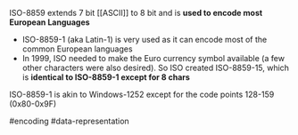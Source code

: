 ISO-8859 extends 7 bit [[ASCII]] to 8 bit and is **used to encode most European Languages**

- ISO-8859-1 (aka Latin-1) is very used as it can encode most of the common European languages
- In 1999, ISO needed to make the Euro currency symbol available (a few other characters were also desired). So ISO created ISO-8859-15, which is **identical to ISO-8859-1 except for 8 chars** 

ISO-8859-1 is akin to Windows-1252 except for the code points 128-159 (0x80-0x9F)

#encoding #data-representation